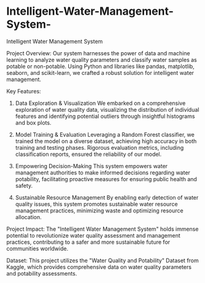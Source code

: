 # Intelligent-Water-Management-System-
Intelligent Water Management System

Project Overview: 
Our system harnesses the power of data and machine learning to analyze water quality parameters and classify water samples as potable or non-potable. Using Python and libraries like pandas, matplotlib, seaborn, and scikit-learn, we crafted a robust solution for intelligent water management.

Key Features: 
1. Data Exploration & Visualization
We embarked on a comprehensive exploration of water quality data, visualizing the distribution of individual features and identifying potential outliers through insightful histograms and box plots.

2. Model Training & Evaluation
Leveraging a Random Forest classifier, we trained the model on a diverse dataset, achieving high accuracy in both training and testing phases. Rigorous evaluation metrics, including classification reports, ensured the reliability of our model.

3. Empowering Decision-Making
This system empowers water management authorities to make informed decisions regarding water potability, facilitating proactive measures for ensuring public health and safety.

4. Sustainable Resource Management
By enabling early detection of water quality issues, this system promotes sustainable water resource management practices, minimizing waste and optimizing resource allocation.

Project Impact: 
The "Intelligent Water Management System" holds immense potential to revolutionize water quality assessment and management practices, contributing to a safer and more sustainable future for communities worldwide.

Dataset: 
This project utilizes the "Water Quality and Potability" Dataset from Kaggle, which provides comprehensive data on water quality parameters and potability assessments.

